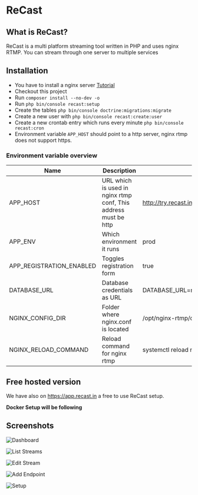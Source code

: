 # ReCast

## What is ReCast?

ReCast is a multi platform streaming tool written in PHP and uses nginx RTMP. You can stream through one server to multiple services

## Installation

* You have to install a nginx server [Tutorial](https://github.com/recastin/panel/wiki/Install-Nginx-RTMP)
* Checkout this project
* Run ```composer install --no-dev -o```
* Run ``php bin/console recast:setup``
* Create the tables ```php bin/console doctrine:migrations:migrate```
* Create a new user with ```php bin/console recast:create:user```
* Create a new crontab entry which runs every minute ```php bin/console recast:cron```
* Environment variable ``APP_HOST`` should point to a http server, nginx rtmp does not support https.

### Environment variable overview
| Name                      | Description                                                       | Example                                          |
|---------------------------|-------------------------------------------------------------------|--------------------------------------------------|
| APP_HOST                  | URL which is used in nginx rtmp conf, This address must be http   | http://try.recast.in                             |
| APP_ENV                   | Which environment it runs                                         | prod                                             |
| APP_REGISTRATION_ENABLED  | Toggles registration form                                         | true                                             |
| DATABASE_URL              | Database credentials as URL                                       | DATABASE_URL=mysql://USER:PASS@HOST:3306/DB_NAME |
| NGINX_CONFIG_DIR          | Folder where nginx.conf is located                                | /opt/nginx-rtmp/conf/                            |
| NGINX_RELOAD_COMMAND      | Reload command for nginx rtmp                                     | systemctl reload nginx-rtmp                      |

## Free hosted version

We have also on https://app.recast.in a free to use ReCast setup.

**Docker Setup will be following**

## Screenshots

![Dashboard](https://i.imgur.com/6gcqWTh.png)

![List Streams](https://i.imgur.com/E5FVy9K.png)

![Edit Stream](https://i.imgur.com/PHYjnQn.png)

![Add Endpoint](https://i.imgur.com/bYteEQR.png)

![Setup](https://i.imgur.com/ZfP7Tpv.png)